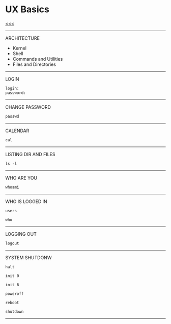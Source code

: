 
UX Basics
======

[<<<](https://github.com/ttltrk/ELSE/blob/master/SHELL/BUM/BUM.MD)

---

ARCHITECTURE

* Kernel
* Shell
* Commands and Utilities
* Files and Directories

---

LOGIN

```
login:
password:
```

---

CHANGE PASSWORD

```
passwd
```

---

CALENDAR

```
cal
```

---

LISTING DIR AND FILES

```
ls -l
```

---

WHO ARE YOU

```
whoami
```

---

WHO IS LOGGED IN

```
users
```

```
who
```

---

LOGGING OUT

```
logout
```

---

SYSTEM SHUTDONW

```
halt
```

```
init 0
```

```
init 6
```

```
poweroff
```

```
reboot
```

```
shutdown
```

---





